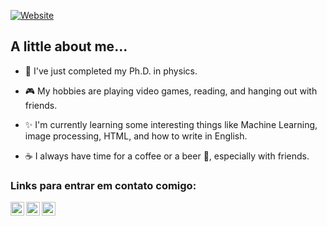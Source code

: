 [![Website](https://img.shields.io/badge/Site%20Pessoal-RGivisiez-red?style=flat&for-the-badge&logo=github)][mysite]

## A little about me...
- 🥼 I've just completed my Ph.D. in physics.

- 🎮 My hobbies are playing video games, reading, and hanging out with friends.

- ✨ I'm currently learning some interesting things like Machine Learning, image processing, HTML, and how to write in English.

- ☕ I always have time for a coffee or a beer 🍻, especially with friends.

<!-- - ⚡ Fato interessante: Eu já fui benzido algumas vezes quando era criança. Para quem não sabe o que é isso, basicamente, seus pais te deixam numa sala com uma pessoa mais velha que te bate com um ramo de alguma coisa enquanto murmura umas rezas 😆. Antigamente isso era tão comum quanto brincar com o mercúrio do termômetro. -->

### Links para entrar em contato comigo:

[<img align="left" alt="codeSTACKr | Instagram" width="22px" src="https://cdn.jsdelivr.net/npm/simple-icons@v3/icons/instagram.svg" />][instagram]
[<img align="left" alt="Twitter" width="22px" src="https://cdn.jsdelivr.net/npm/simple-icons@v3/icons/twitter.svg" />][twitter]
[<img align="left" alt="LinkedIn" width="22px" src="https://cdn.jsdelivr.net/npm/simple-icons@v3/icons/linkedin.svg" />][linkedin]

[mysite]: https://rgivisiez.github.io/
[twitter]: https://twitter.com/ronaldogivisiez/
[instagram]: https://instagram.com/ronaldo_givisiez/
[linkedin]: https://linkedin.com/in/ronaldo-givisiez/

